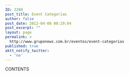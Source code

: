 ```yaml
---
ID: 2208
post_title: Event Categorias
author: false
post_date: 2012-04-08 00:29:04
post_excerpt: ""
layout: page
permalink: >
  http://www.gruponews.com.br/eventos/event-categorias
published: true
aktt_notify_twitter:
  - 'no'
---
```

CONTENTS